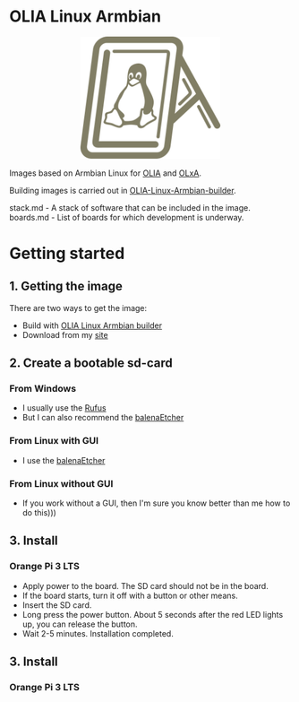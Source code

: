 # OLIA Linux Armbian

<p align="center">
 <img width="250px" src="sources/img/logo/OLIA-Linux.png" alt="qr"/>
</p>


Images based on Armbian Linux for [OLIA](https://github.com/ufrs12/OLIA) and [OLxA](https://github.com/ufrs12/OLxA).  

Building images is carried out in [OLIA-Linux-Armbian-builder](https://github.com/ufrs12/OLIA-Linux-Armbian-builder).

stack.md  - A stack of software that can be included in the image.  
boards.md - List of boards for which development is underway.

# Getting started

## 1. Getting the image

There are two ways to get the image:
* Build with [OLIA Linux Armbian builder](https://github.com/ufrs12/OLIA-Linux-Armbian-builder)
* Download from my [site](https://osjob.ru/)

## 2. Сreate a bootable sd-card

### From Windows

* I usually use the [Rufus](https://rufus.ie)
* But I can also recommend the [balenaEtcher](https://etcher.balena.io/)

### From Linux with GUI

* I use the [balenaEtcher](https://etcher.balena.io/)

### From Linux without GUI

* If you work without a GUI, then I'm sure you know better than me how to do this)))

## 3. Install

### Orange Pi 3 LTS

* Apply power to the board. The SD card should not be in the board.
* If the board starts, turn it off with a button or other means.
* Insert the SD card. 
* Long press the power button. About 5 seconds after the red LED lights up, you can release the button.
* Wait 2-5 minutes. Installation completed.

## 3. Install

### Orange Pi 3 LTS
